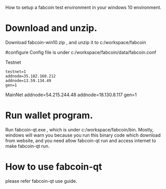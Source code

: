 How to setup a fabcoin test environment in your windows 10 environment.

# Download and unzip.

Download fabcoin-win10.zip , and unzip it to c:/workspace/fabcoin

#configure
Config file is under c:/workspace/fabcoin/data/fabcoin.conf 

Testnet

    testnet=1 
    addnode=35.182.160.212
    addnode=13.59.134.49
    gen=1

MainNet
    addnode=54.215.244.48
    addnode=18.130.8.117
    gen=1
 

# Run wallet program.
Run fabcoin-qt.exe , which is under c:/workspace/fabcoin/bin.
Mostly, windows will warn you because you run this binary code which download from website, and you need allow fabcoin-qt run and access internet to make fabcoin-qt run.

# How to use fabcoin-qt

please refer fabcoin-qt use guide.
